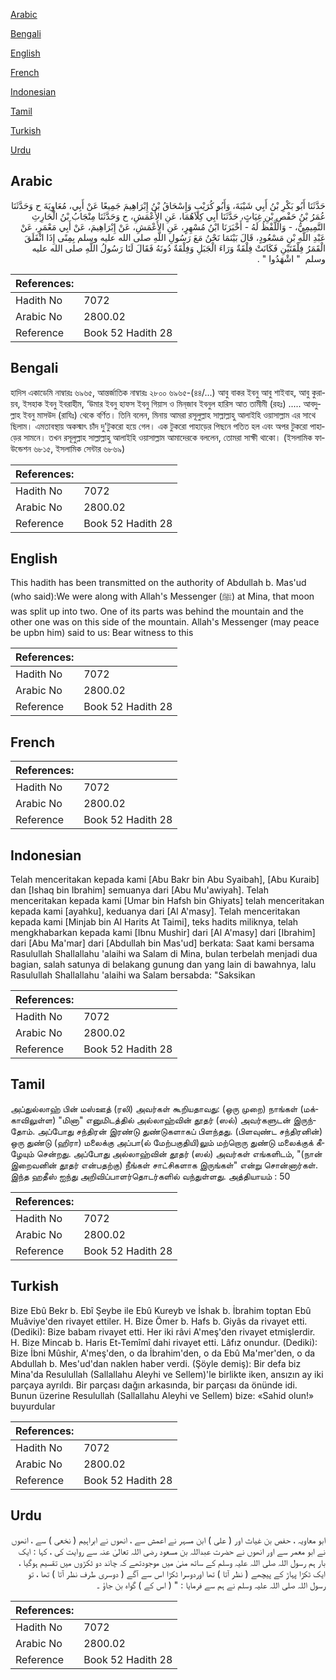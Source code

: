 [Arabic](#arabic)

[Bengali](#bengali)

[English](#english)

[French](#french)

[Indonesian](#indonesian)

[Tamil](#tamil)

[Turkish](#turkish)

[Urdu](#urdu)

## Arabic


<div dir="rtl" lang="ar" style={{fontSize:'larger',backgroundColor:'#f8f9fa',padding:20}}>
حَدَّثَنَا أَبُو بَكْرِ بْنُ أَبِي شَيْبَةَ، وَأَبُو كُرَيْبٍ وَإِسْحَاقُ بْنُ إِبْرَاهِيمَ جَمِيعًا عَنْ أَبِي، مُعَاوِيَةَ ح وَحَدَّثَنَا عُمَرُ بْنُ حَفْصِ بْنِ غِيَاثٍ، حَدَّثَنَا أَبِي كِلاَهُمَا، عَنِ الأَعْمَشِ، ح وَحَدَّثَنَا مِنْجَابُ بْنُ الْحَارِثِ التَّمِيمِيُّ، - وَاللَّفْظُ لَهُ - أَخْبَرَنَا ابْنُ مُسْهِرٍ، عَنِ الأَعْمَشِ، عَنْ إِبْرَاهِيمَ، عَنْ أَبِي مَعْمَرٍ، عَنْ عَبْدِ اللَّهِ بْنِ مَسْعُودٍ، قَالَ بَيْنَمَا نَحْنُ مَعَ رَسُولِ اللَّهِ صلى الله عليه وسلم بِمِنًى إِذَا انْفَلَقَ الْقَمَرُ فِلْقَتَيْنِ فَكَانَتْ فِلْقَةٌ وَرَاءَ الْجَبَلِ وَفِلْقَةٌ دُونَهُ فَقَالَ لَنَا رَسُولُ اللَّهِ صلى الله عليه وسلم ‏ "‏ اشْهَدُوا ‏"‏ ‏.‏
</div>
<div style={{backgroundColor:'#f8f9fa',padding:20, marginBottom: 10}}><table> <thead> <tr> <th>References:</th> <th></th> </tr> </thead> <tbody><tr><td>Hadith No</td><td>7072</td></tr><tr><td>Arabic No</td><td>2800.02</td></tr><tr><td>Reference</td><td>Book 52 Hadith 28</td></tr></tbody></table></div>

## Bengali


<div dir="ltr" lang="bn" style={{fontSize:'larger',backgroundColor:'#f8f9fa',padding:20}}>
হাদিস একাডেমি নাম্বারঃ ৬৯৬৫, আন্তর্জাতিক নাম্বারঃ ২৮০০ ৬৯৬৫-(৪৪/...) আবু বাকর ইবনু আবু শাইবাহ, আবু কুরায়ব, ইসহাক ইবনু ইবরাহীম, ‘উমার ইবনু হাফস ইবনু গিয়াস ও মিন্‌জাব ইবনুল হারিস আত তামীমী (রহঃ) ..... আবদুল্লাহ ইবনু মাসউদ (রাযিঃ) থেকে বর্ণিত। তিনি বলেন, মিনায় আমরা রসূলুল্লাহ সাল্লাল্লাহু আলাইহি ওয়াসাল্লাম এর সাথে ছিলাম। এমতাবস্থায় অকস্মাৎ চাঁদ দু'টুকরো হয়ে গেল। এক টুকরো পাহাড়ের পিছনে পতিত হল এবং অপর টুকরো পাহাড়ের সামনে। তখন রসূলুল্লাহ সাল্লাল্লাহু আলাইহি ওয়াসাল্লাম আমাদেরকে বললেন, তোমরা সাক্ষী থাকো। (ইসলামিক ফাউন্ডেশন ৬৮১৫, ইসলামিক সেন্টার ৬৮৬৯)
</div>
<div style={{backgroundColor:'#f8f9fa',padding:20, marginBottom: 10}}><table> <thead> <tr> <th>References:</th> <th></th> </tr> </thead> <tbody><tr><td>Hadith No</td><td>7072</td></tr><tr><td>Arabic No</td><td>2800.02</td></tr><tr><td>Reference</td><td>Book 52 Hadith 28</td></tr></tbody></table></div>

## English


<div dir="ltr" lang="en" style={{fontSize:'larger',backgroundColor:'#f8f9fa',padding:20}}>
This hadith has been transmitted on the authority of Abdullah b. Mas'ud (who said):We were along with Allah's Messenger (ﷺ) at Mina, that moon was split up into two. One of its parts was behind the mountain and the other one was on this side of the mountain. Allah's Messenger (may peace be upbn him) said to us: Bear witness to this
</div>
<div style={{backgroundColor:'#f8f9fa',padding:20, marginBottom: 10}}><table> <thead> <tr> <th>References:</th> <th></th> </tr> </thead> <tbody><tr><td>Hadith No</td><td>7072</td></tr><tr><td>Arabic No</td><td>2800.02</td></tr><tr><td>Reference</td><td>Book 52 Hadith 28</td></tr></tbody></table></div>

## French


<div dir="ltr" lang="fr" style={{fontSize:'larger',backgroundColor:'#f8f9fa',padding:20}}>

</div>
<div style={{backgroundColor:'#f8f9fa',padding:20, marginBottom: 10}}><table> <thead> <tr> <th>References:</th> <th></th> </tr> </thead> <tbody><tr><td>Hadith No</td><td>7072</td></tr><tr><td>Arabic No</td><td>2800.02</td></tr><tr><td>Reference</td><td>Book 52 Hadith 28</td></tr></tbody></table></div>

## Indonesian


<div dir="ltr" lang="id" style={{fontSize:'larger',backgroundColor:'#f8f9fa',padding:20}}>
Telah menceritakan kepada kami [Abu Bakr bin Abu Syaibah], [Abu Kuraib] dan [Ishaq bin Ibrahim] semuanya dari [Abu Mu'awiyah]. Telah menceritakan kepada kami [Umar bin Hafsh bin Ghiyats] telah menceritakan kepada kami [ayahku], keduanya dari [Al A'masy]. Telah menceritakan kepada kami [Minjab bin Al Harits At Taimi], teks hadits miliknya, telah mengkhabarkan kepada kami [Ibnu Mushir] dari [Al A'masy] dari [Ibrahim] dari [Abu Ma'mar] dari [Abdullah bin Mas'ud] berkata: Saat kami bersama Rasulullah Shallallahu 'alaihi wa Salam di Mina, bulan terbelah menjadi dua bagian, salah satunya di belakang gunung dan yang lain di bawahnya, lalu Rasulullah Shallallahu 'alaihi wa Salam bersabda: "Saksikan
</div>
<div style={{backgroundColor:'#f8f9fa',padding:20, marginBottom: 10}}><table> <thead> <tr> <th>References:</th> <th></th> </tr> </thead> <tbody><tr><td>Hadith No</td><td>7072</td></tr><tr><td>Arabic No</td><td>2800.02</td></tr><tr><td>Reference</td><td>Book 52 Hadith 28</td></tr></tbody></table></div>

## Tamil


<div dir="ltr" lang="ta" style={{fontSize:'larger',backgroundColor:'#f8f9fa',padding:20}}>
அப்துல்லாஹ் பின் மஸ்ஊத் (ரலி) அவர்கள் கூறியதாவது: (ஒரு முறை) நாங்கள் (மக்காவிலுள்ள) "மினா" எனுமிடத்தில் அல்லாஹ்வின் தூதர் (ஸல்) அவர்களுடன் இருந்தோம். அப்போது சந்திரன் இரண்டு துண்டுகளாகப் பிளந்தது. (பிளவுண்ட சந்திரனின்) ஒரு துண்டு (ஹிரா) மலைக்கு அப்பா(ல் மேற்பகுதியி)லும் மற்றொரு துண்டு மலைக்குக் கீழேயும் சென்றது. அப்போது அல்லாஹ்வின் தூதர் (ஸல்) அவர்கள் எங்களிடம், "(நான் இறைவனின் தூதர் என்பதற்கு) நீங்கள் சாட்சிகளாக இருங்கள்" என்று சொன்னார்கள். இந்த ஹதீஸ் ஐந்து அறிவிப்பாளர்தொடர்களில் வந்துள்ளது. அத்தியாயம் : 50
</div>
<div style={{backgroundColor:'#f8f9fa',padding:20, marginBottom: 10}}><table> <thead> <tr> <th>References:</th> <th></th> </tr> </thead> <tbody><tr><td>Hadith No</td><td>7072</td></tr><tr><td>Arabic No</td><td>2800.02</td></tr><tr><td>Reference</td><td>Book 52 Hadith 28</td></tr></tbody></table></div>

## Turkish


<div dir="ltr" lang="tr" style={{fontSize:'larger',backgroundColor:'#f8f9fa',padding:20}}>
Bize Ebû Bekr b. Ebî Şeybe ile Ebû Kureyb ve İshak b. İbrahim toptan Ebû Muâviye'den rivayet ettiler. H. Bize Ömer b. Hafs b. Giyâs da rivayet etti. (Dediki): Bize babam rivayet etti. Her iki râvi A'meş'den rivayet etmişlerdir. H. Bize Mincab b. Haris Et-Temîmî dahi rivayet etti. Lâfız onundur. (Dediki): Bize İbni Mûshir, A'meş'den, o da İbrahim'den, o da Ebû Ma'mer'den, o da Abdullah b. Mes'ud'dan naklen haber verdi. (Şöyle demiş): Bir defa biz Mina'da Resulullah (Sallallahu Aleyhi ve Sellem)'le birlikte iken, ansızın ay iki parçaya ayrıldı. Bir parçası dağın arkasında, bir parçası da önünde idi. Bunun üzerine Resulullah (Sallallahu Aleyhi ve Sellem) bize: «Sahid olun!» buyurdular
</div>
<div style={{backgroundColor:'#f8f9fa',padding:20, marginBottom: 10}}><table> <thead> <tr> <th>References:</th> <th></th> </tr> </thead> <tbody><tr><td>Hadith No</td><td>7072</td></tr><tr><td>Arabic No</td><td>2800.02</td></tr><tr><td>Reference</td><td>Book 52 Hadith 28</td></tr></tbody></table></div>

## Urdu


<div dir="rtl" lang="ur" style={{fontSize:'larger',backgroundColor:'#f8f9fa',padding:20}}>
ابو معاویہ ، حفص بن غیاث اور ( علی ) ابن مسہر نے اعمش سے ، انھوں نے ابراہیم ( نخعی ) سے ، انھوں نے ابو معمر سے اور انھوں نے حضرت عبداللہ بن مسعود رضی اللہ تعالیٰ عنہ سے روایت کی ، کہا : ایک بار ہم رسول اللہ صلی اللہ علیہ وسلم کے ساتھ منیٰ میں موجودتھے کہ چاند دو ٹکڑوں میں تقسیم ہوگیا ، ایک ٹکڑا پہاڑ کے پیچھے ( نظر آتا ) تھا اوردوسرا ٹکڑا اس سے آگے ( دوسری طرف نظر آتا ) تھا ، تو رسول اللہ صلی اللہ علیہ وسلم نے ہم سے فرمایا : " ( اس کے ) گواہ بن جاؤ ۔
</div>
<div style={{backgroundColor:'#f8f9fa',padding:20, marginBottom: 10}}><table> <thead> <tr> <th>References:</th> <th></th> </tr> </thead> <tbody><tr><td>Hadith No</td><td>7072</td></tr><tr><td>Arabic No</td><td>2800.02</td></tr><tr><td>Reference</td><td>Book 52 Hadith 28</td></tr></tbody></table></div>